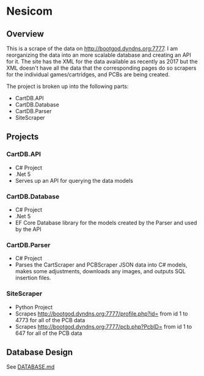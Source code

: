 # Nesicom

## Overview
This is a scrape of the data on http://bootgod.dyndns.org:7777. I am reorganizing the data into an more scalable database and creating an API for it. The site has the XML for the data available as recently as 2017 but the XML doesn't have all the data that the corresponding pages do so scrapers for the individual games/cartridges, and PCBs are being created.

The project is broken up into the following parts:
- CartDB.API
- CartDB.Database
- CartDB.Parser
- SiteScraper

## Projects
### CartDB.API
- C# Project
- .Net 5
- Serves up an API for querying the data models

### CartDB.Database
- C# Project
- .Net 5
- EF Core Database library for the models created by the Parser and used by the API

### CartDB.Parser
- C# Project
- Parses the CartScraper and PCBScraper JSON data into C# models, makes some adjustments, downloads any images, and outputs SQL insertion files.

### SiteScraper
- Python Project
- Scrapes http://bootgod.dyndns.org:7777/profile.php?id= from id 1 to 4773 for all of the PCB data
- Scrapes http://bootgod.dyndns.org:7777/pcb.php?PcbID= from id 1 to 647 for all of the PCB data

## Database Design
See [DATABASE.md](DATABASE.md)